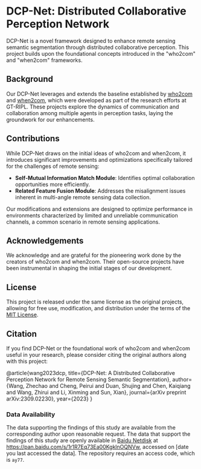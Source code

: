 # DCP-Net: Distributed Collaborative Perception Network

DCP-Net is a novel framework designed to enhance remote sensing semantic segmentation through distributed collaborative perception. This project builds upon the foundational concepts introduced in the "who2com" and "when2com" frameworks.

## Background

Our DCP-Net leverages and extends the baseline established by [who2com](https://github.com/GT-RIPL/MultiAgentPerception) and [when2com](https://github.com/GT-RIPL/MultiAgentPerception), which were developed as part of the research efforts at GT-RIPL. These projects explore the dynamics of communication and collaboration among multiple agents in perception tasks, laying the groundwork for our enhancements.

## Contributions

While DCP-Net draws on the initial ideas of who2com and when2com, it introduces significant improvements and optimizations specifically tailored for the challenges of remote sensing:
- **Self-Mutual Information Match Module**: Identifies optimal collaboration opportunities more efficiently.
- **Related Feature Fusion Module**: Addresses the misalignment issues inherent in multi-angle remote sensing data collection.

Our modifications and extensions are designed to optimize performance in environments characterized by limited and unreliable communication channels, a common scenario in remote sensing applications.

## Acknowledgements

We acknowledge and are grateful for the pioneering work done by the creators of who2com and when2com. Their open-source projects have been instrumental in shaping the initial stages of our development.

## License

This project is released under the same license as the original projects, allowing for free use, modification, and distribution under the terms of the [MIT License](LICENSE).

## Citation

If you find DCP-Net or the foundational work of who2com and when2com useful in your research, please consider citing the original authors along with this project:

@article{wang2023dcp,
  title={DCP-Net: A Distributed Collaborative Perception Network for Remote Sensing Semantic Segmentation},
  author={Wang, Zhechao and Cheng, Peirui and Duan, Shujing and Chen, Kaiqiang and Wang, Zhirui and Li, Xinming and Sun, Xian},
  journal={arXiv preprint arXiv:2309.02230},
  year={2023}
}

### Data Availability
The data supporting the findings of this study are available from the corresponding author upon reasonable request. The data that support the findings of this study are openly available in [Baidu Netdisk](https://pan.baidu.com/s/1r1R7Eq73Ea00KgklnOQNVw) at https://pan.baidu.com/s/1r1R7Eq73Ea00KgklnOQNVw, accessed on [date you last accessed the data]. The repository requires an access code, which is `ay77`.
